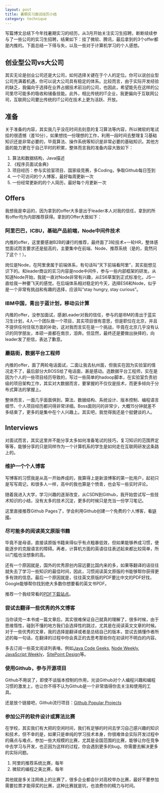 ```yaml
---
layout: post
title: 暑期实习面试经历小结
category: technique
---
```


写篇博文总结下今年找暑期实习的经历，从3月开始关注实习生招聘，断断续续参与了一些公司的实习生招聘，结果如下：挂了微软、腾讯，最后拿到的3个offer都是内推的。下面总结一下得与失，以及一些对于计算机学习的个人感想。

<!--more-->

## 创业型公司vs大公司

其实无论是创业公司还是大公司，如何选择关键在于个人的定位。你可以说创业型公司充满着机遇，你可以说大公司具有稳定的体系。比较而言，由于实际开发经验的缺乏，我偏向于选择在业界占据技术前沿的公司，也因此，希望能先在这样的公司里尽可能多的吸收和储备技能。此外，相比传统的IT企业，我更偏向于互联网公司，互联网公司要比传统的IT公司在技术上更为活跃、开放。

## 准备

关于准备的内容，其实我几乎没花时间去刻意的复习算法等内容，所以微软的笔试挂的很遗憾（差10分），如果想找一份理想的工作，利用一段时间去整理复习基础知识还是非常必要的，毕竟算法、操作系统等知识是非常必要的基础知识。其他方面的能力更在于自己平时的积累，整体而言我的准备内容大致如下：

1. 算法和数据结构，Java描述
2. 《程序员面试金典》
3. 项目经历：参与实验室项目、国家级竞赛，多Coding，争取Github每日签到
3. 一个可访问的个人博客，最好每周更新一次
4. 一份经常更新的的个人简历，最好每个月更新一次

## Offers

我想我是幸运的，因为拿到的offer大多是出于leader本人对我的信任，拿到的所有offer均为内部推荐获得。拿到的Offer大致如下：

### 阿里巴巴，ICBU，基础产品前端，Node中间件技术

内推的offer，这里要感谢B2B的谦行的推荐，最终面了3轮技术+一轮HR，整体感觉面试而言要求还是挺高的，主要集中在前端、Node、推荐系统（是的，竟然问了这个！）。

岗位是Node，在阿里隶属于前端体系，有句话叫“天下前端看阿里”，其实挺想见识下的。和leader商议的实习内容是node中间件，参与一些内部框架的研发。从知道Node开始，我就一直对Node非常有兴趣，从ES6草案到正式标准化，JS一直给我一种要飞天的感觉。在后端体系相对稳定的今天，选择ES6和Node，似乎是一个非常有挑战和有趣的选择，应该叫“stay hungry, stay curious”。

### IBM中国，青出于蓝计划，移动云计算

内推的offer，没参加面试，感谢Leader对我的信任，参与的是IBM的青出于蓝实习生计划，4人一个团队做一个项目，其实项目很有意思，但是职位在北京，并且不提供任何住宿方面的补助，这对我而言实在是一个挑战，毕竟在北京几乎没有认识的同学朋友，本硕一直都在南京，泪奔。但显然，最终还是要做出抉择的，向leader发了拒信，表达了歉意。

### 蘑菇街，数据平台工程师

内推的offer，面了两轮电话面试，二面让我去杭州面，但我实在因为实验室的情况走不了，最后部分大BOSS给了电话面，甚是感动。选数据平台工程师，实在是因为个人的一些项目经历导致的，写过一些简单的hadoop脚本，在实验室负责初级的项目架构工作，其实对大数据而言，要掌握的不仅仅是技术，而更多倾向于分布式算法的掌握上。

整体而言，一面几乎面面俱到，算法、数据结构、系统设计、版本控制、编程语言细节、个人项目经历都问得非常详细。Boss面则问的非常少，大概15分钟就差不多结束了，更多的是集中在个人兴趣上。其实吧，我觉得我还是个挺健谈的人。

## Interviews

对面试而言，其实这里并不能分享太多如何准备笔试的技巧，复习知识的范围界定等等，能够分享的只是同样作为一个计算机系的学生是如何走在互联网研发这条路上的。

### 维护一个个人博客

写博客的习惯我是从高一开始养成的，我算得上是新浪博客的第一批用户，起初只是写写周记，和很多人一样，高中的我也算是个愤青，也会写一些实时评论。

随着我进入大学，学习兴趣的逐渐改变，从CSDN到Github，我开始尝试写一些技术知识的小结，没有太多的技术沉淀，更多的时候只是充当一份学习笔记。

这里直接推荐Github Pages了，学会利用Github创建一个免费的个人博客，看[链接](http://24ways.org/2013/get-started-with-github-pages/)。

### 尽可能多的阅读英文原版书籍

毕竟不是母语，直接读原版书籍来得似乎有点粗暴低效，但如果能够养成习惯，便能逐步的克服语言的障碍。再者，计算机方面的英语往往表述起来都比较简单，所以门槛也没想象的高。

还有一个原因就是，国外的优秀原创内容远要比国内来的多，如果等翻译的话往往就失去了学习一些知识的最佳时间，因此，习惯阅读英文原版的书能够帮你获得更多有效的信息。最后一个原因就是，往往英文原版的PDF要比中文的PDF好找，Google能够帮你找到绝大多数你想要看的英文书PDF。

推荐一个我经常看的[PDF下载站点](http://it-ebooks.info/)。

### 尝试去翻译一些优秀的外文博客

当你读完一本书或一篇文章后，其实很难保证自己就真的理解了，很多时候，由于思维惰性，碰到不懂的地方我们会选择性的跳过，尤其是在阅读英文文章的时候。对于一些优秀的文章，我的选择是翻译或者是总结自己的版本，尝试去搞懂作者所述的每一句话，在翻译的过程中你会真正的去思考那些你在初读时不明白的内容。

多去订阅一些英文阅读列表咯，例如[Java Code Geeks](http://www.javacodegeeks.com/), [Node Weekly](http://nodeweekly.com/), [JavaScript Weekly](http://javascriptweekly.com/)，[SitePoint Design](http://www.sitepoint.com/)等。

### 使用Github，参与开源项目

Github不用说了，即使不谈版本控制的作用，光谈Github对个人编程兴趣和编程习惯的激发上，也让你不得不认为Github是一个非常值得你去关注和使用的工具。

还是放个链接吧，Github流行项目：[Github Popular Projects](https://github.com/showcases)

### 参加公开的软件设计或算法比赛

在学校，其实我们有大把的空闲时间，我们有足够的时间去学习自己感兴趣的知识和技术，但不幸的是，如果只是单纯的学习技术本身，你很难体会实际开发过程中的痛点与难点，参加一些大规模的比赛，尤其是全国范围的比赛，能够让你在竞争中去学习与开发，也正因为这样的过程，你会遇到更多的bug，你需要去解决更多的实际问题。

1. 阿里的推荐系统比赛，每年
2. 微软的编程之美比赛，每年

其他就是多关注网络上的比赛了，很多企业都会针对高校举办比赛，最好不要参加需要拉票才能得奖的比赛，这种比赛就是坑，也浪费你的精力与时间。